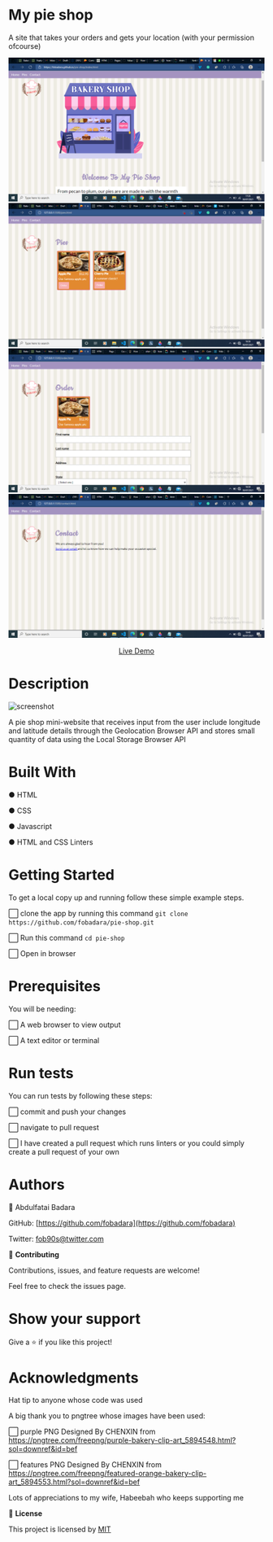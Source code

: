 # My pie shop

A site that takes your orders and gets your location (with your permission ofcourse)

![screenshot](images/homepage.png)
![screenshot](images/screenshot-pies.png)
![screenshot](images/screenshot-order.png)
![screenshot](images/screenshot-contact.png)

<div align="center"><a href="https://fobadara.github.io/pie-shop" text="bold">Live Demo</a></div>

# Description

![screenshot](images/pie-shop.gif)

A pie shop mini-website that receives input from the user include longitude and latitude details through the Geolocation Browser API and stores small quantity of data using the Local Storage Browser API

# Built With

● HTML

● CSS

● Javascript

● HTML and CSS Linters

# Getting Started

To get a local copy up and running follow these simple example steps.

⬜ clone the app by running this command `git clone https://github.com/fobadara/pie-shop.git`

⬜ Run this command `cd pie-shop`

⬜ Open in browser

# Prerequisites

You will be needing:

⬜ A web browser to view output

⬜ A text editor or terminal

# Run tests

You can run tests by following these steps:

⬜ commit and push your changes

⬜ navigate to pull request

⬜ I have created a pull request which runs linters or you could simply create a pull request of your own

# Authors

👤 Abdulfatai Badara

GitHub: [https://github.com/fobadara](https://github.com/fobadara)

Twitter: fob90s@twitter.com

🤝 **Contributing**

Contributions, issues, and feature requests are welcome!

Feel free to check the issues page.

# Show your support

Give a ⭐️ if you like this project!

# Acknowledgments

Hat tip to anyone whose code was used

A big thank you to pngtree whose images have been used:

⬜ purple PNG Designed By CHENXIN from https://pngtree.com/freepng/purple-bakery-clip-art_5894548.html?sol=downref&id=bef

⬜ features PNG Designed By CHENXIN from https://pngtree.com/freepng/featured-orange-bakery-clip-art_5894553.html?sol=downref&id=bef

Lots of appreciations to my wife, Habeebah who keeps supporting me

📝 **License**

This project is licensed by [MIT](LICENSE)
